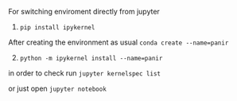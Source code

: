 For switching enviroment directly from jupyter

1. `pip install ipykernel`

After creating the environment as usual
`conda create --name=panir`

2. `python -m ipykernel install --name=panir`

in order to check run 
`jupyter kernelspec list`

or just open `jupyter notebook`